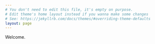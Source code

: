 ```yaml
---
# You don't need to edit this file, it's empty on purpose.
# Edit theme's home layout instead if you wanna make some changes
# See: https://jekyllrb.com/docs/themes/#overriding-theme-defaults
layout: page
---
```

<!-- Life conundrum 1: I am a graduate student who wishes that graduate school never ended. 

<!-- Life conundrum 2: I find both mathematical equations and biological experiments beautiful.  --> 

<!-- “It is not necessary to accept everything as true, one must only accept it as necessary” -->

Welcome. 
